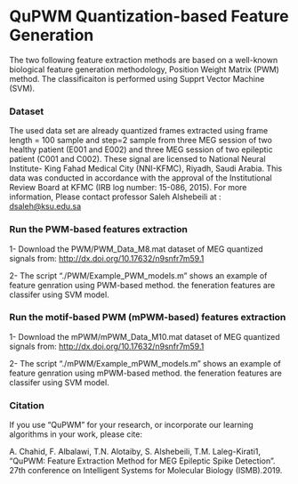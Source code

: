 # QuPWM Quantization-based Feature Generation
 The two following feature extraction methods  are based on a well-known biological feature generation methodology, Position Weight Matrix (PWM) method. The classificaiton is performed using Supprt Vector Machine (SVM).
 
### Dataset  
The used data set are already quantized frames extracted using frame length = 100 sample and step=2 sample from three MEG session of  two healthy patient (E001 and E002) and three MEG session of  two epileptic  patient (C001 and C002).
These signal are licensed to National Neural Institute- King Fahad Medical City (NNI-KFMC), Riyadh, Saudi Arabia. 
This data was conducted in accordance with the approval of the Institutional Review Board at KFMC (IRB log number: 15-086, 2015).
For more information, Please contact professor  Saleh Alshebeili at : dsaleh@ksu.edu.sa

### Run the PWM-based features extraction  
1- Download the PWM/PWM_Data_M8.mat dataset of MEG quantized signals from: http://dx.doi.org/10.17632/n9snfr7m59.1
 
2- The script “./PWM/Example_PWM_models.m” shows an example of feature genration using PWM-based method. the feneration features are classifer using SVM model.

### Run the motif-based PWM (mPWM-based)  features extraction  
1- Download the mPWM/mPWM_Data_M10.mat dataset of MEG quantized signals from: http://dx.doi.org/10.17632/n9snfr7m59.1

2- The script “./mPWM/Example_mPWM_models.m” shows an example of feature genration using mPWM-based method. the feneration features are classifer using SVM model.

### Citation
If you use “QuPWM” for your research, or incorporate our learning algorithms in your work, please cite:

A. Chahid, F. Albalawi, T.N.   Alotaiby, S. Alshebeili, T.M. Laleg-Kirati1, “QuPWM:  Feature Extraction Method for MEG Epileptic Spike Detection”. 27th conference on Intelligent Systems for Molecular Biology (ISMB).2019.

